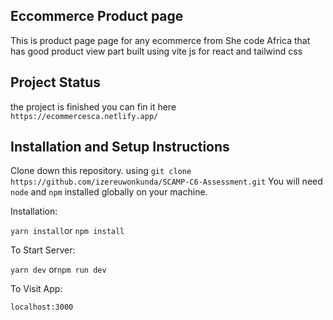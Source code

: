 ## Eccommerce Product page
This is product page page for any ecommerce  from She code Africa that has  good product view
part built using vite js for react  and tailwind css

## Project Status
the project is finished you can fin it here  `https://ecommercesca.netlify.app/`

## Installation and Setup Instructions
Clone down this repository. 
using `git clone https://github.com/izereuwonkunda/SCAMP-C6-Assessment.git`
You will need `node` and `npm` installed globally on your machine.  

Installation:

`yarn install`or `npm install`  
 

To Start Server:

`yarn dev` or`npm run dev`  

To Visit App:

`localhost:3000`  
